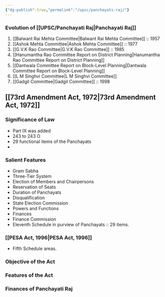 ```yaml
---
{"dg-publish":true,"permalink":"/upsc/panchayati-raj/"}
---
```


### Evolution of [[UPSC/Panchayati Raj\|Panchayati Raj]] 
1. [[Balwant Rai Mehta Committee\|Balwant Rai Mehta Committee]] :: 1957
2. [[Ashok Mehta Committee\|Ashok Mehta Committee]] :: 1977
3. [[G.V.K Rao Committee\|G.V.K Rao Committee]] ::  1985
4. [[Hanumantha Rao Committee Report on District Planning\|Hanumantha Rao Committee Report on District Planning]]
5. [[Dantwala Committee Report on Block-Level Planning\|Dantwala Committee Report on Block-Level Planning]]
6. [[L M Singhvi Committee\|L M Singhvi Committee]]
7. [[Gadgil Committee\|Gadgil Committee]] :: 1998 


## [[73rd Amendment Act, 1972\|73rd Amendment Act, 1972]]
### Significance of Law
- Part IX was added
- 243 to 243 O
- 29 functional items of the Panchayats 
- 

### Salient Features
- Gram Sabha
- Three-Tier System
- Election of Members and Chairpersons 
- Reservation of Seats
- Duration of Panchayats 
- Disqualification 
- State Election Commission
- Powers and Functions
- Finances 
- Finance Commission
- Eleventh Schedule in purview of Panchayats :: 29 items. 

### [[PESA Act, 1996\|PESA Act, 1996]]
- Fifth Schedule areas. 

### Objective of the Act 
### Features of the Act
### Finances of Panchayati Raj
